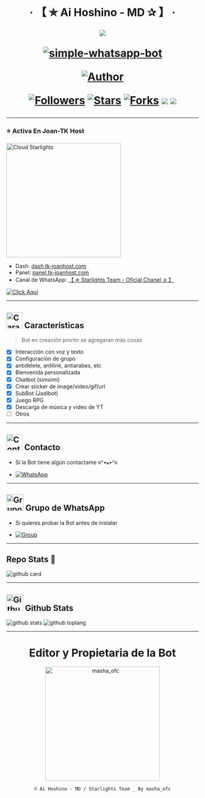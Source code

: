 <h1 align="center">‧ 【 ✯ Ai Hoshino - MD ✰ 】 ‧
</p>
<p>
        <img src= "https://telegra.ph/file/89fa6a3c8e9cedda6f5ca.jpg">
    </p>
    <p align="center">
        <a href="#"><img title="simple-whatsapp-bot" src="https://img.shields.io/badge/-SIMPLE--WHATSAPP--BOT-green?colorA=%23ff0000&colorB=%23017e40&style=for-the-badge"></a>
    </p>
    <p>
        <a href="https://github.com/Webon123123/Ai-hoshino-bot-whatssap-"><img title="Author" src="https://img.shields.io/badge/Author-masha_ofc-purple.svg?style=for-the-badge&logo=github"></a>
    </p>
    <p>
        <a href="https://github.com/Webon123123/Ai-hoshino-bot-whatssap-/followers"><img title="Followers" src="https://img.shields.io/github/followers/Webon123123?color=blue&style=flat-square"></a>
        <a href="https://github.com/Webon123123/Ai-hoshino-bot-whatssap-/stargazers/"><img title="Stars" src="https://img.shields.io/github/stars/Webon123123/Ai-hoshino-bot-whatssap-?color=red&style=flat-square"></a>
        <a href="https://github.com/Webon123123/Ai-hoshino-bot-whatssap-/network/members"><img title="Forks" src="http://img.shields.io/github/forks/Webon123123/Ai-hoshino-bot-whatssap-?color=red&style=flat-square"></a>
        <a href="#"><img src="https://img.shields.io/badge/MANTENIMIENTO-SI-blue.svg"></a>
        <img src="https://img.shields.io/github/repo-size/Webon123123/Ai-hoshino-bot-whatssap-" /> <br>
   </p>
   <p>
</h1>

---------

### ⭐ Activa En Joan-TK Host

<a href="dash.tk-joanhost.com/login"><img src="https://images.app.goo.gl/tgH49FVqvvNEyTsY7" width="300" height="300" alt="Cloud Starlights"/></a>

- Dash: [dash.tk-joanhost.com](dash.tk-joanhost.com/login)
- Panel: [panel.tk-joanhost.com](https://panel.tk-joanhost.com)
- Canal de WhatsApp: [【 ✯ Starlights Team - Oficial Chanel ✰ 】](https://whatsapp.com/channel/0029Vak9Hmd1iUxdfDUdCK1w)

[![Click Aquí](https://img.shields.io/badge/Soporte-25D366?style=for-the-badge&logo=whatsapp&logoColor=white)](https://wa.me/595976230899)

---------

## <img src="https://i.pinimg.com/originals/73/69/6e/73696e022df7cd5cb3d999c6875361dd.gif" alt="Características" width="42" height="42"> Características

> Bot en creación pronto se agregaran más cosas 

- [x] Interacción con voz y texto
- [x] Configuración de grupo
- [x] antidelete, antilink, antiarabes, etc
- [x] Bienvenida personalizada
- [x] Chatbot (simsimi)
- [x] Crear sticker de image/video/gif/url
- [x] SubBot (Jadibot)
- [x] Juego RPG
- [x] Descarga de música y video de YT
- [ ] Otros

---------

## <img src="https://i.pinimg.com/originals/19/80/6e/19806e91932e6054965fc83b85241270.gif" alt="Contacto" width="42" height="42"> Contacto

- Si la Bot tiene algún contactame ฅ^•ﻌ•^ฅ

* <a href="https://wa.me/595976230899"><img alt="WhatsApp" src="https://img.shields.io/badge/WhatsApp-25D366?style=for-the-badge&logo=whatsapp&logoColor=white"/></a>

---------

## <img src="https://static.wikia.nocookie.net/nyancat/images/d/d3/Nyan-cat.gif/revision/latest/scale-to-width-down/400?cb=20131231222500&path-prefix=es" alt="Grupo" width="45" height="43"> Grupo de WhatsApp

- Si quieres probar la Bot antes de instalar

* <a href="wa.me/51953432204"><img alt="Group" src="https://img.shields.io/badge/Group-25D366?style=for-the-badge&logo=whatsapp&logoColor=white"/></a>

---------

## Repo Stats 🔭

![github card](https://github-readme-stats.vercel.app/api/pin/?username=Webon123123&repo=Ai-hoshino-bot-whatssap-&theme=chartreuse-dark)

---------

## <img src="https://raw.githubusercontent.com/vilcajoal/vilcajoal/master/assets/octocat-anime.gif" alt="Github" width="44" height="44"> Github Stats

![github stats](https://github-readme-stats.vercel.app/api?username=Webon123123&show_icons=true&theme=chartreuse-dark)
![github toplang](https://github-readme-stats.vercel.app/api/top-langs/?username=Webon123123&layout=compact&theme=chartreuse-dark)

---------
<div align="center">
  <h1 align="center">Editor y Propietaria de la Bot</h1>

<a href="https://atom.bio/masha_ofc"><img src="https://github.com/AikerDev.png" width="300" height="300" alt="masha_ofc"/></a>

`© Ai Hoshino - MD / Starlights Team _ By masha_ofc`
